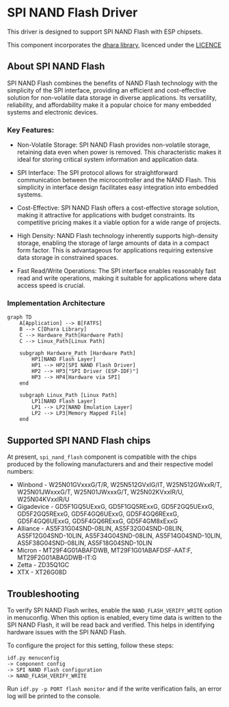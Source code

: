 # SPI NAND Flash Driver

This driver is designed to support SPI NAND Flash with ESP chipsets.

This component incorporates the [dhara library](https://github.com/dlbeer/dhara), licenced under the [LICENCE](https://github.com/dlbeer/dhara/blob/master/LICENSE)

## About SPI NAND Flash
SPI NAND Flash combines the benefits of NAND Flash technology with the simplicity of the SPI interface, providing an efficient and cost-effective solution for non-volatile data storage in diverse applications. Its versatility, reliability, and affordability make it a popular choice for many embedded systems and electronic devices.

### Key Features:
* Non-Volatile Storage: SPI NAND Flash provides non-volatile storage, retaining data even when power is removed. This characteristic makes it ideal for storing critical system information and application data.

* SPI Interface: The SPI protocol allows for straightforward communication between the microcontroller and the NAND Flash. This simplicity in interface design facilitates easy integration into embedded systems.

* Cost-Effective: SPI NAND Flash offers a cost-effective storage solution, making it attractive for applications with budget constraints. Its competitive pricing makes it a viable option for a wide range of projects.

* High Density: NAND Flash technology inherently supports high-density storage, enabling the storage of large amounts of data in a compact form factor. This is advantageous for applications requiring extensive data storage in constrained spaces.

* Fast Read/Write Operations: The SPI interface enables reasonably fast read and write operations, making it suitable for applications where data access speed is crucial.

### Implementation Architecture

```mermaid
graph TD
    A[Application] --> B[FATFS]
    B --> C[Dhara Library]
    C --> Hardware_Path[Hardware Path]
    C --> Linux_Path[Linux Path]

    subgraph Hardware_Path [Hardware Path]
        HP1[NAND Flash Layer]
        HP1 --> HP2[SPI NAND Flash Driver]
        HP2 --> HP3["SPI Driver (ESP-IDF)"]
        HP3 --> HP4[Hardware via SPI]
    end

    subgraph Linux_Path [Linux Path]
        LP1[NAND Flash Layer]
        LP1 --> LP2[NAND Emulation Layer]
        LP2 --> LP3[Memory Mapped File]
    end
```
## Supported SPI NAND Flash chips

At present, `spi_nand_flash` component is compatible with the chips produced by the following manufacturers and and their respective model numbers:

* Winbond - W25N01GVxxxG/T/R, W25N512GVxIG/IT, W25N512GWxxR/T, W25N01JWxxxG/T, W25N01JWxxxG/T, W25N02KVxxIR/U, W25N04KVxxIR/U
* Gigadevice -  GD5F1GQ5UExxG, GD5F1GQ5RExxG, GD5F2GQ5UExxG, GD5F2GQ5RExxG, GD5F4GQ6UExxG, GD5F4GQ6RExxG, GD5F4GQ6UExxG, GD5F4GQ6RExxG, GD5F4GM8xExxG
* Alliance - AS5F31G04SND-08LIN, AS5F32G04SND-08LIN, AS5F12G04SND-10LIN, AS5F34G04SND-08LIN, AS5F14G04SND-10LIN, AS5F38G04SND-08LIN, AS5F18G04SND-10LIN
* Micron - MT29F4G01ABAFDWB, MT29F1G01ABAFDSF-AAT:F, MT29F2G01ABAGDWB-IT:G
* Zetta - ZD35Q1GC
* XTX - XT26G08D

## Troubleshooting

To verify SPI NAND Flash writes, enable the `NAND_FLASH_VERIFY_WRITE` option in menuconfig. When this option is enabled, every time data is written to the SPI NAND Flash, it will be read back and verified. This helps in identifying hardware issues with the SPI NAND Flash.

To configure the project for this setting, follow these steps:

```
idf.py menuconfig
-> Component config
-> SPI NAND Flash configuration
-> NAND_FLASH_VERIFY_WRITE
```

Run `idf.py -p PORT flash monitor` and if the write verification fails, an error log will be printed to the console.

